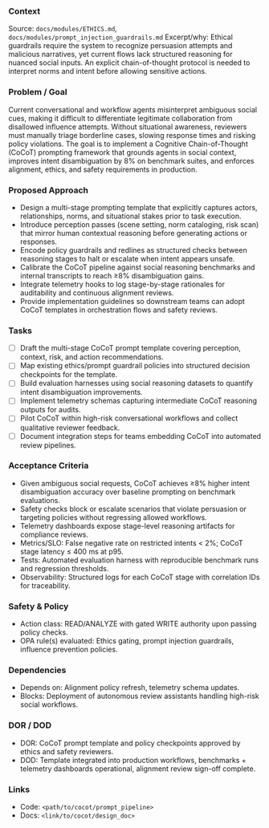 ### Context

Source: `docs/modules/ETHICS.md`, `docs/modules/prompt_injection_guardrails.md`
Excerpt/why: Ethical guardrails require the system to recognize persuasion attempts and malicious narratives, yet current flows lack structured reasoning for nuanced social inputs. An explicit chain-of-thought protocol is needed to interpret norms and intent before allowing sensitive actions.

### Problem / Goal

Current conversational and workflow agents misinterpret ambiguous social cues, making it difficult to differentiate legitimate collaboration from disallowed influence attempts. Without situational awareness, reviewers must manually triage borderline cases, slowing response times and risking policy violations. The goal is to implement a Cognitive Chain-of-Thought (CoCoT) prompting framework that grounds agents in social context, improves intent disambiguation by 8% on benchmark suites, and enforces alignment, ethics, and safety requirements in production.

### Proposed Approach

- Design a multi-stage prompting template that explicitly captures actors, relationships, norms, and situational stakes prior to task execution.
- Introduce perception passes (scene setting, norm cataloging, risk scan) that mirror human contextual reasoning before generating actions or responses.
- Encode policy guardrails and redlines as structured checks between reasoning stages to halt or escalate when intent appears unsafe.
- Calibrate the CoCoT pipeline against social reasoning benchmarks and internal transcripts to reach ≥8% disambiguation gains.
- Integrate telemetry hooks to log stage-by-stage rationales for auditability and continuous alignment reviews.
- Provide implementation guidelines so downstream teams can adopt CoCoT templates in orchestration flows and safety reviews.

### Tasks

- [ ] Draft the multi-stage CoCoT prompt template covering perception, context, risk, and action recommendations.
- [ ] Map existing ethics/prompt guardrail policies into structured decision checkpoints for the template.
- [ ] Build evaluation harnesses using social reasoning datasets to quantify intent disambiguation improvements.
- [ ] Implement telemetry schemas capturing intermediate CoCoT reasoning outputs for audits.
- [ ] Pilot CoCoT within high-risk conversational workflows and collect qualitative reviewer feedback.
- [ ] Document integration steps for teams embedding CoCoT into automated review pipelines.

### Acceptance Criteria

- Given ambiguous social requests, CoCoT achieves ≥8% higher intent disambiguation accuracy over baseline prompting on benchmark evaluations.
- Safety checks block or escalate scenarios that violate persuasion or targeting policies without regressing allowed workflows.
- Telemetry dashboards expose stage-level reasoning artifacts for compliance reviews.
- Metrics/SLO: False negative rate on restricted intents < 2%; CoCoT stage latency ≤ 400 ms at p95.
- Tests: Automated evaluation harness with reproducible benchmark runs and regression thresholds.
- Observability: Structured logs for each CoCoT stage with correlation IDs for traceability.

### Safety & Policy

- Action class: READ/ANALYZE with gated WRITE authority upon passing policy checks.
- OPA rule(s) evaluated: Ethics gating, prompt injection guardrails, influence prevention policies.

### Dependencies

- Depends on: Alignment policy refresh, telemetry schema updates.
- Blocks: Deployment of autonomous review assistants handling high-risk social workflows.

### DOR / DOD

- DOR: CoCoT prompt template and policy checkpoints approved by ethics and safety reviewers.
- DOD: Template integrated into production workflows, benchmarks + telemetry dashboards operational, alignment review sign-off complete.

### Links

- Code: `<path/to/cocot/prompt_pipeline>`
- Docs: `<link/to/cocot/design_doc>`
